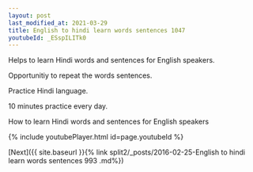 ```yaml
---
layout: post
last_modified_at: 2021-03-29
title: English to hindi learn words sentences 1047 
youtubeId: _ESspILITk0
---
```

 
 
Helps to learn Hindi words and sentences for English speakers.

Opportunitiy to repeat the words sentences. 

Practice Hindi language. 
 
10 minutes practice every day. 
 
How to learn Hindi words and sentences for English speakers 
 
{% include youtubePlayer.html id=page.youtubeId %}
 
 
[Next]({{ site.baseurl }}{% link  split2/_posts/2016-02-25-English to hindi learn words sentences 993 .md%})
 
